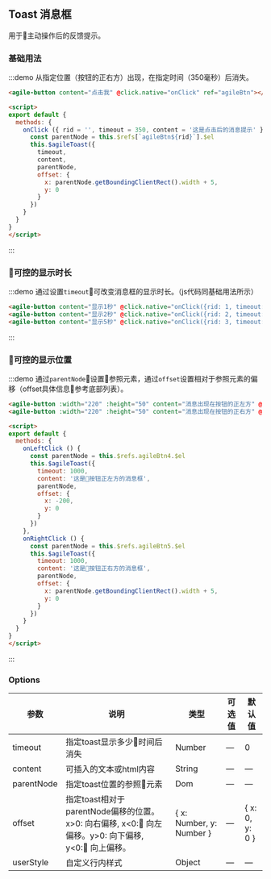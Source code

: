## Toast 消息框

用于主动操作后的反馈提示。

<script>
export default {
  methods: {
    onClick ({ rid = '', timeout = 350, content = '这是点击后的消息提示' } = {}) {
      const parentNode = this.$refs[`agileBtn${rid}`].$el
      this.$agileToast({
        timeout,
        content,
        parentNode,
        offset: {
          x: parentNode.getBoundingClientRect().width + 5,
          y: 0
        }
      })
    },
    onLeftClick () {
      const parentNode = this.$refs.agileBtn4.$el
      this.$agileToast({
        timeout: 1000,
        content: '这是按钮正左方的消息框',
        parentNode,
        offset: {
          x: -200,
          y: 0
        }
      })
    },
    onRightClick () {
      const parentNode = this.$refs.agileBtn5.$el
      this.$agileToast({
        timeout: 1000,
        content: '这是按钮正右方的消息框',
        parentNode,
        offset: {
          x: parentNode.getBoundingClientRect().width + 5,
          y: 0
        }
      })
    }
  }
}
</script>

### 基础用法

:::demo 从指定位置（按钮的正右方）出现，在指定时间（350毫秒）后消失。
```html
<agile-button content="点击我" @click.native="onClick" ref="agileBtn"></agile-button>

<script>
export default {
  methods: {
    onClick ({ rid = '', timeout = 350, content = '这是点击后的消息提示' } = {}) {
      const parentNode = this.$refs[`agileBtn${rid}`].$el
      this.$agileToast({
        timeout,
        content,
        parentNode,
        offset: {
          x: parentNode.getBoundingClientRect().width + 5,
          y: 0
        }
      })
    }
  }
}
</script>
```
:::

### 可控的显示时长

:::demo 通过设置`timeout`可改变消息框的显示时长。（js代码同基础用法所示）
```html
<agile-button content="显示1秒" @click.native="onClick({rid: 1, timeout: 1000, content: '这是显示1秒的消息框'})" ref="agileBtn1"></agile-button>
<agile-button content="显示2秒" @click.native="onClick({rid: 2, timeout: 2000, content: '这是显示2秒的消息框'})" ref="agileBtn2"></agile-button>
<agile-button content="显示5秒" @click.native="onClick({rid: 3, timeout: 5000, content: '这是显示5秒的消息框'})" ref="agileBtn3"></agile-button>

```
:::

### 可控的显示位置

:::demo 通过`parentNode`设置参照元素，通过`offset`设置相对于参照元素的偏移（offset具体信息参考底部列表）。
```html
<agile-button :width="220" :height="50" content="消息出现在按钮的正左方" @click.native="onLeftClick" ref="agileBtn4"></agile-button>
<agile-button :width="220" :height="50" content="消息出现在按钮的正右方" @click.native="onRightClick" ref="agileBtn5"></agile-button>

<script>
export default {
  methods: {
    onLeftClick () {
      const parentNode = this.$refs.agileBtn4.$el
      this.$agileToast({
        timeout: 1000,
        content: '这是按钮正左方的消息框',
        parentNode,
        offset: {
          x: -200,
          y: 0
        }
      })
    },
    onRightClick () {
      const parentNode = this.$refs.agileBtn5.$el
      this.$agileToast({
        timeout: 1000,
        content: '这是按钮正右方的消息框',
        parentNode,
        offset: {
          x: parentNode.getBoundingClientRect().width + 5,
          y: 0
        }
      })
    }
  }
}
</script>
```
:::

### Options
| 参数      | 说明          | 类型      | 可选值                           | 默认值  |
|---------- |-------------- |---------- |--------------------------------  |-------- |
| timeout | 指定toast显示多少时间后消失 | Number | — | 0 |
| content | 可插入的文本或html内容 | String | — | — |
| parentNode | 指定toast位置的参照元素 | Dom | — | — |
| offset | 指定toast相对于parentNode偏移的位置。x>0: 向右偏移, x<0: 向左偏移。y>0: 向下偏移, y<0: 向上偏移。 | { x: Number, y: Number } | — | { x: 0, y: 0 } |
| userStyle | 自定义行内样式 | Object | — | — |

